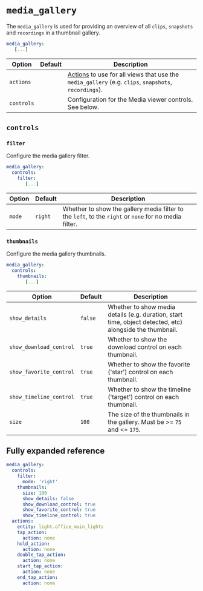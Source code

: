 # `media_gallery`

The `media_gallery` is used for providing an overview of all `clips`, `snapshots` and `recordings` in a thumbnail gallery.

```yaml
media_gallery:
   [...]
```

| Option | Default | Description |
| - | - | - |
| `actions` | | [Actions](actions/README.md) to use for all views that use the `media_gallery` (e.g. `clips`, `snapshots`, `recordings`). |
| `controls` | | Configuration for the Media viewer controls. See below. |

## `controls`

### `filter`

Configure the media gallery filter.

```yaml
media_gallery:
  controls:
    filter:
       [...]
```

| Option | Default | Description |
| - | - | - |
| `mode` | `right` | Whether to show the gallery media filter to the `left`, to the `right` or `none` for no media filter. |

### `thumbnails`

Configure the media gallery thumbnails.

```yaml
media_gallery:
  controls:
    thumbnails:
       [...]
```

| Option | Default | Description |
| - | - | - |
| `show_details` | `false` | Whether to show media details (e.g. duration, start time, object detected, etc) alongside the thumbnail.|
| `show_download_control` | `true` | Whether to show the download control on each thumbnail.|
| `show_favorite_control` | `true` | Whether to show the favorite ('star') control on each thumbnail.|
| `show_timeline_control` | `true` | Whether to show the timeline ('target') control on each thumbnail.|
| `size` | `100` | The size of the thumbnails in the gallery. Must be &gt;= `75` and &lt;= `175`.|

## Fully expanded reference

[](common/expanded-warning.md ':include')

```yaml
media_gallery:
  controls:
    filter:
      mode: 'right'
    thumbnails:
      size: 100
      show_details: false
      show_download_control: true
      show_favorite_control: true
      show_timeline_control: true
  actions:
    entity: light.office_main_lights
    tap_action:
      action: none
    hold_action:
      action: none
    double_tap_action:
      action: none
    start_tap_action:
      action: none
    end_tap_action:
      action: none
```
